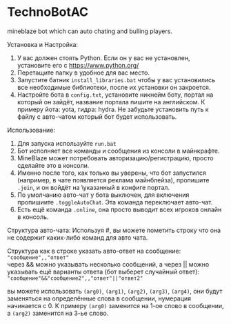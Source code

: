 # TechnoBotAC
mineblaze bot which can auto chating and bulling players.

Установка и Настройка:
1. У вас должен стоять Python. Если он у вас не установлен, установите его с https://www.python.org/
2. Перетащите папку в удобное для вас место.
3. Запустите батник ``install_libraries.bat`` чтобы у вас установились все необходимые библиотеки, после их установки он закроется.
4. Настройте бота в ``config.txt``, установите никнейм боту, портал на который он зайдёт, название портала пишите на английском. К примеру йота: yota, гидра: hydra. Не забудьте установить путь к файлу с авто-чатом который бот будет использовать.

Использование:
1. Для запуска используйте ``run.bat``
2. Бот исполняет все команды и сообщения из консоли в майнкрафте.
3. MineBlaze может потребовать авторизацию/регистрацию, просто сделайте это в консоли.
4. Именно после того, как только вы уверены, что бот запустился (например, в чате появляется реклама майнблейза), пропишите ``.join``, и он войдёт на \указанный в конфиге портал.
5. По умолчанию авто-чат у бота выключен, для включения пропишиите ``.toggleAutoChat``. Эта команда переключает авто-чат.
6. Есть ещё команда ``.online``, она просто выводит всех игроков онлайн в консоль.

Структура авто-чата:
Используя #, вы можете пометить строку что она не содержит каких-либо команд для авто чата.

Структура как в строке указать авто-ответ на сообщение:\
``"сообщение",,"ответ"``\
через && можно указывать несколько сообщений, а через || можно указывать ещё варианты ответа (бот выберет случайный ответ):\
``"сообщение"&&"сообщение2",,"ответ"||"ответ2"``

вы можете использовать ``(arg0)``, ``(arg1)``, ``(arg2)``, ``(arg3)``, ``(arg4)``, они будут заменяться на определённые слова в сообщении, нумерация начинается с 0. К примеру ``(arg0)`` заменится на 1-ое слово в сообщении, а ``(arg2)`` заменится на 3-ье слово.
